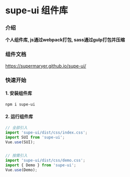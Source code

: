 # supe-ui 组件库

### 介绍
**个人组件库, js通过webpack打包, sass通过gulp打包并压缩**

### 组件文档
https://supermaryer.github.io/supe-ui/

### 快速开始
#### 1. 安装组件库

```bash
npm i supe-ui
```

#### 2. 运行组件库

```javascript
// 全部引入
import 'supe-ui/dist/css/index.css';
import SUI from 'supe-ui';
Vue.use(SUI);


// 按需引入
import 'supe-ui/dist/css/demo.css';
import { Demo } from 'supe-ui';
Vue.use(Demo);
```